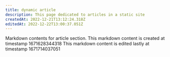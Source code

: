 ```yaml
---
title: dynamic article
description: This page dedicated to articles in a static site
createdAt: 2022-12-21T13:12:24.318Z
editedAt: 2022-12-22T13:00:37.051Z
---
```


Markdown contents for article section.
This markdown content is created at timestamp 1671628344318
This markdown content is edited lastly at timestamp 1671714037051